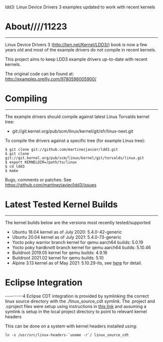 ldd3: Linux Device Drivers 3 examples updated to work with recent kernels

# About////11223
-----

Linux Device Drivers 3 (http://lwn.net/Kernel/LDD3/) book is now a few years
old and most of the example drivers do not compile in recent kernels.

This project aims to keep LDD3 example drivers up-to-date with recent kernels.

The original code can be found at: http://examples.oreilly.com/9780596005900/

# Compiling
----------

The example drivers should compile against latest Linus Torvalds kernel tree:
* git://git.kernel.org/pub/scm/linux/kernel/git/sfr/linux-next.git

To compile the drivers against a specific tree (for example Linus tree):
```
$ git clone git://github.com/martinezjavier/ldd3.git
$ git clone git://git.kernel.org/pub/scm/linux/kernel/git/torvalds/linux.git
$ export KERNELDIR=/path/to/linux
$ cd ldd3
$ make
```

Bugs, comments or patches: See https://github.com/martinezjavier/ldd3/issues

# Latest Tested Kernel Builds
---------
The kernel builds below are the versions most recently tested/supported

* Ubuntu 18.04 kernel as of July 2020: 5.4.0-42-generic
* Ubuntu 20.04 kernel as of July 2021: 5.4.0-73-generic
* Yocto poky warrior branch kernel for qemu aarch64 builds: 5.0.19
* Yocto poky hardknott branch kernel for qemu aarch64 builds: 5.10.46
* Buildroot 2019.05 kernel for qemu builds: 4.9.16
* Buildroot 2021.02 kernel for qemu builds: 5.10
* Alpine 3.13 kernel as of May 2021: 5.10.29-lts, see [here](https://github.com/ericwq/gccIDE/wiki/ldd3-project) for detail.


# Eclipse Integration
---------4
Eclipse CDT integration is provided by symlinking the correct linux source directory with the ./linux_source_cdt symlink.
The .project and .cproject files were setup using instructions in [this link](https://wiki.eclipse.org/HowTo_use_the_CDT_to_navigate_Linux_kernel_source)
and assuming a symlink is setup in the local project directory to point to relevant kernel headers

This can be done on a system with kernel headers installed using:
```
ln -s /usr/src/linux-headers-`uname -r`/ linux_source_cdt
```
